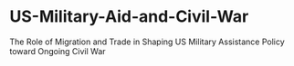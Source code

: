 # US-Military-Aid-and-Civil-War
The Role of Migration and Trade in Shaping US Military Assistance Policy toward Ongoing Civil War
